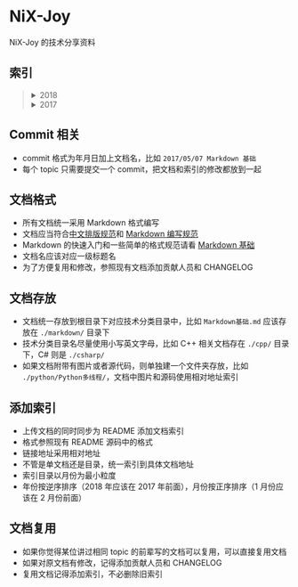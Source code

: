 # NiX-Joy

NiX-Joy 的技术分享资料

## 索引

<blockquote>
<details>
    <summary>2018</summary>
    <blockquote>
        <details>
            <summary>05</summary>
            <blockquote>
                <a href="java/java内存解析">java 内存解析</a>
            </blockquote>
        </details> 
        <details>
            <summary>06</summary>
            <blockquote>
                <a href="data-structure/平衡树--红黑树.md">红黑树的插入</a>
            </blockquote>
            <blockquote>
                <a href="java/并发">Java 并发</a>
            </blockquote>
        </details>
        <details>
            <summary>09</summary>
            <blockquote>
                <a href="GA/贝叶斯思维/贝叶斯入门.md">贝叶斯入门</a>
            </blockquote>
            <blockquote>
                <a href="android/异步消息处理机制与android服务/异步消息处理机制与Android服务.md">异步消息处理机制与Android服务</a>
            </blockquote>
            <blockquote>
                <a href="java/web请求过程/深入web请求过程.md">深入web请求过程</a>
            </blockquote>
            <blockquote>
                <a href="network/HTTP&HTTPS/HTTP&HTTPS.md">HTTP&HTTPS</a>
            </blockquote>
        </details>
        <details>
            <summary>10</summary>
            <blockquote>
                <a href="java/NIO入门/NIO 概述.md">NIO 概述</a>
            </blockquote>
            <blockquote>
                <a href="java/servlet重定向问题/Servlet重定向问题.md">Servlet重定向问题</a>
            </blockquote>
            <blockquote>
                <a href="Linux/Linux间进程通信/Linux间进程通信.md">Linux间进程通信</a>
            </blockquote>
        </details>
     </blockquote>
</details>
<details>
    <summary>2017</summary>
    <blockquote>
    <details>
        <summary>05</summary>
        <blockquote>
            <a href="markdown/Markdown基础.md">Markdown 基础</a>
        </blockquote>
    </details>
    </blockquote>
</details>
</blockquote>

## Commit 相关

* commit 格式为年月日加上文档名，比如 `2017/05/07 Markdown 基础`
* 每个 topic 只需要提交一个 commit，把文档和索引的修改都放到一起 

## 文档格式

* 所有文档统一采用 Markdown 格式编写
* 文档应当符合[中文排版规范](https://github.com/sparanoid/chinese-copywriting-guidelines)和 [Markdown 编写规范](https://github.com/DavidAnson/markdownlint/blob/master/doc/Rules.md)
* Markdown 的快速入门和一些简单的格式规范请看 [Markdown 基础](markdown/Markdown基础.md)
* 文档名应该对应一级标题名
* 为了方便复用和修改，参照现有文档添加贡献人员和 CHANGELOG

## 文档存放

* 文档统一存放到根目录下对应技术分类目录中，比如 `Markdown基础.md` 应该存放在 `./markdown/` 目录下
* 技术分类目录名尽量使用小写英文字母，比如 C++ 相关文档存在 `./cpp/` 目录下，C# 则是 `./csharp/`
* 如果文档附带有图片或者源代码，则单独建一个文件夹存放，比如 `./python/Python多线程/`，文档中图片和源码使用相对地址索引

## 添加索引

* 上传文档的同时同步为 README 添加文档索引
* 格式参照现有 README 源码中的格式
* 链接地址采用相对地址
* 不管是单文档还是目录，统一索引到具体文档地址
* 索引目录以月份为最小粒度
* 年份按逆序排序（2018 年应该在 2017 年前面），月份按正序排序（1 月份应该在 2 月份前面）

## 文档复用

* 如果你觉得某位讲过相同 topic 的前辈写的文档可以复用，可以直接复用文档
* 如果对原文档有修改，记得添加贡献人员和 CHANGELOG
* 复用文档记得添加索引，不必删除旧索引

